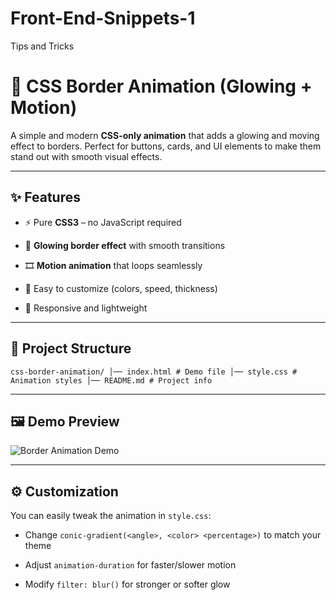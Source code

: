# Front-End-Snippets-1
Tips and Tricks 


# 🌟 CSS Border Animation (Glowing + Motion)

A simple and modern **CSS-only animation** that adds a glowing and moving effect to borders. Perfect for buttons, cards, and UI elements to make them stand out with smooth visual effects.

----------

## ✨ Features

-   ⚡ Pure **CSS3** – no JavaScript required
    
-   🌈 **Glowing border effect** with smooth transitions
    
-   🎞️ **Motion animation** that loops seamlessly
    
-   🔧 Easy to customize (colors, speed, thickness)
    
-   📱 Responsive and lightweight
    

----------

## 📂 Project Structure

`css-border-animation/
│── index.html # Demo file │── style.css # Animation styles │── README.md # Project info` 
    
----------

## 🖼️ Demo Preview

![Border Animation Demo](/assets/Border-Animation.gif)

----------

## ⚙️ Customization

You can easily tweak the animation in `style.css`:

-   Change `conic-gradient(<angle>, <color> <percentage>)` to match your theme
    
-   Adjust `animation-duration` for faster/slower motion
    
-   Modify `filter: blur()` for stronger or softer glow
